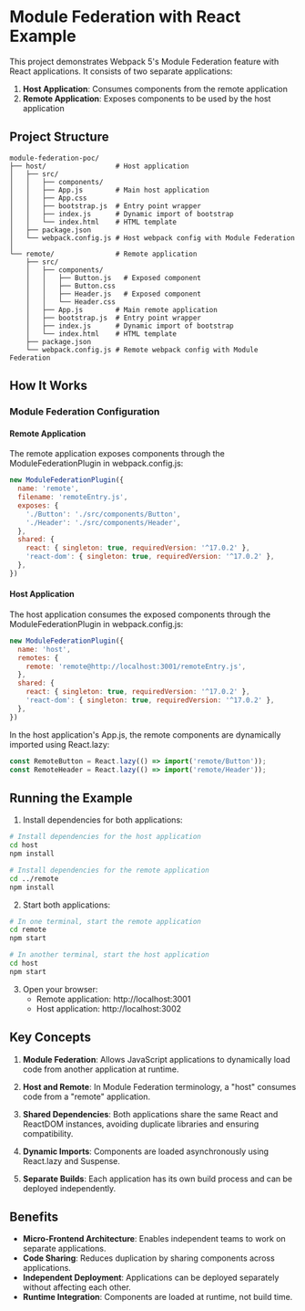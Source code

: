 # Module Federation with React Example

This project demonstrates Webpack 5's Module Federation feature with React applications. It consists of two separate applications:

1. **Host Application**: Consumes components from the remote application
2. **Remote Application**: Exposes components to be used by the host application

## Project Structure

```
module-federation-poc/
├── host/                 # Host application
│   ├── src/
│   │   ├── components/
│   │   ├── App.js        # Main host application
│   │   ├── App.css
│   │   ├── bootstrap.js  # Entry point wrapper
│   │   ├── index.js      # Dynamic import of bootstrap
│   │   └── index.html    # HTML template
│   ├── package.json
│   └── webpack.config.js # Host webpack config with Module Federation
│
└── remote/               # Remote application
    ├── src/
    │   ├── components/
    │   │   ├── Button.js   # Exposed component
    │   │   ├── Button.css
    │   │   ├── Header.js   # Exposed component
    │   │   └── Header.css
    │   ├── App.js        # Main remote application
    │   ├── bootstrap.js  # Entry point wrapper
    │   ├── index.js      # Dynamic import of bootstrap
    │   └── index.html    # HTML template
    ├── package.json
    └── webpack.config.js # Remote webpack config with Module Federation
```

## How It Works

### Module Federation Configuration

#### Remote Application

The remote application exposes components through the ModuleFederationPlugin in webpack.config.js:

```js
new ModuleFederationPlugin({
  name: 'remote',
  filename: 'remoteEntry.js',
  exposes: {
    './Button': './src/components/Button',
    './Header': './src/components/Header',
  },
  shared: {
    react: { singleton: true, requiredVersion: '^17.0.2' },
    'react-dom': { singleton: true, requiredVersion: '^17.0.2' },
  },
})
```

#### Host Application

The host application consumes the exposed components through the ModuleFederationPlugin in webpack.config.js:

```js
new ModuleFederationPlugin({
  name: 'host',
  remotes: {
    remote: 'remote@http://localhost:3001/remoteEntry.js',
  },
  shared: {
    react: { singleton: true, requiredVersion: '^17.0.2' },
    'react-dom': { singleton: true, requiredVersion: '^17.0.2' },
  },
})
```

In the host application's App.js, the remote components are dynamically imported using React.lazy:

```jsx
const RemoteButton = React.lazy(() => import('remote/Button'));
const RemoteHeader = React.lazy(() => import('remote/Header'));
```

## Running the Example

1. Install dependencies for both applications:

```bash
# Install dependencies for the host application
cd host
npm install

# Install dependencies for the remote application
cd ../remote
npm install
```

2. Start both applications:

```bash
# In one terminal, start the remote application
cd remote
npm start

# In another terminal, start the host application
cd host
npm start
```

3. Open your browser:
   - Remote application: http://localhost:3001
   - Host application: http://localhost:3002

## Key Concepts

1. **Module Federation**: Allows JavaScript applications to dynamically load code from another application at runtime.

2. **Host and Remote**: In Module Federation terminology, a "host" consumes code from a "remote" application.

3. **Shared Dependencies**: Both applications share the same React and ReactDOM instances, avoiding duplicate libraries and ensuring compatibility.

4. **Dynamic Imports**: Components are loaded asynchronously using React.lazy and Suspense.

5. **Separate Builds**: Each application has its own build process and can be deployed independently.

## Benefits

- **Micro-Frontend Architecture**: Enables independent teams to work on separate applications.
- **Code Sharing**: Reduces duplication by sharing components across applications.
- **Independent Deployment**: Applications can be deployed separately without affecting each other.
- **Runtime Integration**: Components are loaded at runtime, not build time.
